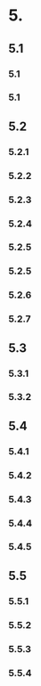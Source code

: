 # 5.

## 5.1

### 5.1

### 5.1

## 5.2

### 5.2.1

### 5.2.2

### 5.2.3

### 5.2.4

### 5.2.5

### 5.2.5

### 5.2.6

### 5.2.7

## 5.3

### 5.3.1

### 5.3.2

## 5.4

### 5.4.1

### 5.4.2

### 5.4.3

### 5.4.4

### 5.4.5

## 5.5

### 5.5.1

### 5.5.2

### 5.5.3

### 5.5.4
